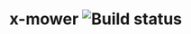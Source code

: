# x-mower <img src="https://travis-ci.org/vdemeester/x-mower.png?branch=master" alt="Build status" />
